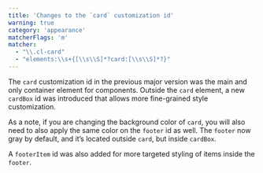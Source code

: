 ```yaml
---
title: 'Changes to the `card` customization id'
warning: true
category: 'appearance'
matcherFlags: 'm'
matcher:
  - "\\.cl-card"
  - "elements:\\s+{[\\s\\S]*?card:[\\s\\S]*?}"
---
```


The `card` customization id in the previous major version was the main and only container element for components. Outside the `card` element, a new `cardBox` id was introduced that allows more fine-grained style customization.

As a note, if you are changing the background color of `card`, you will also need to also apply the same color on the `footer` id as well. The `footer` now gray by default, and it’s located outside `card`, but inside `cardBox`.

A `footerItem` id was also added for more targeted styling of items inside the `footer`.
